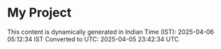 # My Project

This content is dynamically generated in Indian Time (IST): 2025-04-06 05:12:34 IST
Converted to UTC: 2025-04-05 23:42:34 UTC
